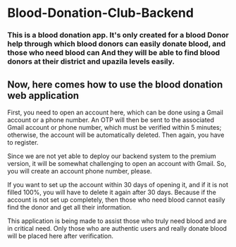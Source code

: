 # Blood-Donation-Club-Backend
### This is a blood donation app. It's only created for a blood Donor help through which blood donors can easily donate blood, and those who need blood can And they will be able to find blood donors at their district and upazila levels easily.

## Now, here comes how to use the blood donation web application

First, you need to open an account here, which can be done using a Gmail account or a phone number. An OTP will then be sent to the associated Gmail account or phone number, which must be verified within 5 minutes; otherwise, the account will be automatically deleted. Then again, you have to register.

Since we are not yet able to deploy our backend system to the premium version, it will be somewhat challenging to open an account with Gmail. So, you will create an account phone number, please.

If you want to set up the account within 30 days of opening it, and if it is not filled 100%, you will have to delete it again after 30 days. Because if the account is not set up completely, then those who need blood cannot easily find the donor and get all their information.

This application is being made to assist those who truly need blood and are in critical need. Only those who are authentic users and really donate blood will be placed here after verification.
